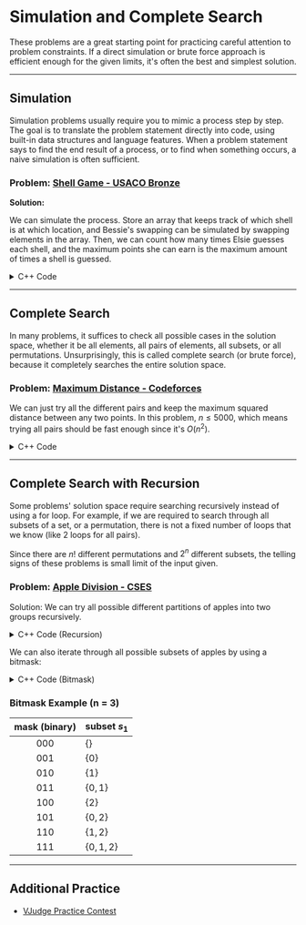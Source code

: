 # Simulation and Complete Search

These problems are a great starting point for practicing careful attention to problem constraints. If a direct simulation or brute force approach is efficient enough for the given limits, it's often the best and simplest solution.

---

## Simulation

Simulation problems usually require you to mimic a process step by step. The goal is to translate the problem statement directly into code, using built-in data structures and language features. When a problem statement says to find the end result of a process, or to find when something occurs, a naive simulation is often sufficient.

### Problem: [Shell Game - USACO Bronze](https://usaco.org/index.php?page=viewproblem2&cpid=891)

**Solution:**

We can simulate the process. Store an array that keeps track of which shell is at which location, and Bessie's swapping can be simulated by swapping elements in the array. Then, we can count how many times Elsie guesses each shell, and the maximum points she can earn is the maximum amount of times a shell is guessed.

<details>
<summary>C++ Code</summary>

```cpp
#include <bits/stdc++.h>
using namespace std;

// stores the shell located at position i 
// shell i starts at position i
int shell[4];
// stores number of times shell i was picked
int cnt[4];
int n;

int main() {
    freopen("shell.in", "r", stdin);
    freopen("shell.out", "w", stdout);

    cin >> n;
    for (int i = 1 ; i <= 3 ; i++) {
        shell[i] = i;
        cnt[i] = 0;
    }
    for (int i = 0 ; i < n ; i++) {
        int a, b, g;
        cin >> a >> b >> g;
        swap(shell[a], shell[b]);
        cnt[shell[g]]++;
    }
    // answer is the maximum possible correct guess
    int ans = max(cnt[1], max(cnt[2], cnt[3]));
    cout << ans;
}
```
</details>

---

## Complete Search

In many problems, it suffices to check all possible cases in the solution space, whether it be all elements, all pairs of elements, all subsets, or all permutations. Unsurprisingly, this is called complete search (or brute force), because it completely searches the entire solution space.

### Problem: [Maximum Distance - Codeforces](https://codeforces.com/gym/102951/problem/A)

We can just try all the different pairs and keep the maximum squared distance between any two points. In this problem, $n \leq 5000$, which means trying all pairs should be fast enough since it's $O(n^2)$.

<details>
<summary>C++ Code</summary>

```cpp
#include <bits/stdc++.h>
using namespace std;

const int maxN = 5005;
int x[maxN];
int y[maxN];
int n;

int main() {
    ios_base::sync_with_stdio(0);
    cin.tie(0); cout.tie(0);
    cin >> n;
    for (int i = 0 ; i < n ; i++) {
        cin >> x[i];
    }
    for (int i = 0 ; i < n ; i++) {
        cin >> y[i];
    }
    int max_squared = 0;                   // stores the current maximum
    for (int i = 0 ; i < n ; i++) {        // for each first point
        for (int j = i + 1 ; j < n ; j++) {  // and each second point
            int dx = x[i] - x[j];
            int dy = y[i] - y[j];
            int square_dist = dx * dx + dy * dy;
            max_squared = max(max_squared, square_dist);
        }
    }
    cout << max_squared;
}
```
</details>

---

## Complete Search with Recursion

Some problems' solution space require searching recursively instead of using a for loop. For example, if we are required to search through all subsets of a set, or a permutation, there is not a fixed number of loops that we know (like 2 loops for all pairs).

Since there are $n!$ different permutations and $2^n$ different subsets, the telling signs of these problems is small limit of the input given.

### Problem: [Apple Division - CSES](https://cses.fi/problemset/task/1623)

Solution: We can try all possible different partitions of apples into two groups recursively.

<details>
<summary>C++ Code (Recursion)</summary>

```cpp
#include <bits/stdc++.h>
using namespace std;
using ll = long long;

int n;
ll weights[25];

ll recurse_apples(int index, ll sum1, ll sum2) {
    // We've added all apples- return the absolute difference
    if (index == n) { return abs(sum1 - sum2); }
    // Try adding the current apple to either the first or second set
    return min(recurse_apples(index + 1, sum1 + weights[index], sum2),
               recurse_apples(index + 1, sum1, sum2 + weights[index]));
}

int main() {
    cin >> n;
    for (int i = 0 ; i < n ; i++) { 
        cin >> weights[i]; 
    }
    // Solve the problem starting at apple 0 with both sets being empty
    cout << recurse_apples(0, 0, 0) << endl;
}
```
</details>

We can also iterate through all possible subsets of apples by using a bitmask:

<details>
<summary>C++ Code (Bitmask)</summary>

```cpp
#include <bits/stdc++.h>
using namespace std;
using ll = long long;

int n;
ll weights[25];

int main() {
	cin >> n;

    ll ans = 0;
	for (int i = 0 ; i < n ; i++) { 
        cin >> weights[i];
        ans += weights[i]; 
    }

    for (int mask = 0 ; mask < (1 << n) ; mask++) {
        ll sum1 = 0;
        ll sum2 = 0;
        for (int i = 0 ; i < n ; i++) {
            if (mask & (1 << i)) sum1 += weights[i];
            else sum2 += weights[i];
        }
        ans = min(ans, abs(sum1 - sum2));
    }
    cout << ans;
}
```
</details>

### Bitmask Example (n = 3)

| mask (binary) | subset $s_1$      |
|:-------------:|:------------------|
| 000           | $\{\}$            |
| 001           | $\{0\}$           |
| 010           | $\{1\}$           |
| 011           | $\{0,1\}$         |
| 100           | $\{2\}$           |
| 101           | $\{0,2\}$         |
| 110           | $\{1,2\}$         |
| 111           | $\{0,1,2\}$       |

---

## Additional Practice

- [VJudge Practice Contest](https://vjudge.net/contest/722587#overview)


